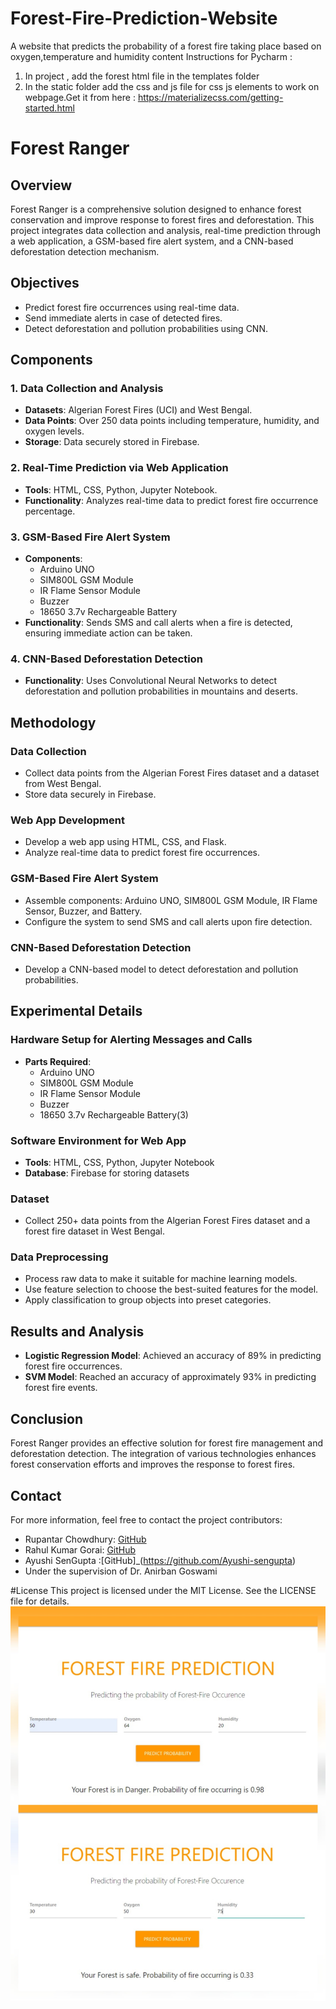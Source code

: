 # Forest-Fire-Prediction-Website
A website that predicts the probability of a forest fire taking place based on oxygen,temperature and humidity content
Instructions for Pycharm :
1) In project , add the forest html file in the templates folder
2) In the static folder add the css and js file for css js elements to work on webpage.Get it from here : https://materializecss.com/getting-started.html

# Forest Ranger

## Overview
Forest Ranger is a comprehensive solution designed to enhance forest conservation and improve response to forest fires and deforestation. This project integrates data collection and analysis, real-time prediction through a web application, a GSM-based fire alert system, and a CNN-based deforestation detection mechanism.

## Objectives
- Predict forest fire occurrences using real-time data.
- Send immediate alerts in case of detected fires.
- Detect deforestation and pollution probabilities using CNN.

## Components
### 1. Data Collection and Analysis
- **Datasets**: Algerian Forest Fires (UCI) and West Bengal.
- **Data Points**: Over 250 data points including temperature, humidity, and oxygen levels.
- **Storage**: Data securely stored in Firebase.

### 2. Real-Time Prediction via Web Application
- **Tools**: HTML, CSS, Python, Jupyter Notebook.
- **Functionality**: Analyzes real-time data to predict forest fire occurrence percentage.

### 3. GSM-Based Fire Alert System
- **Components**:
  - Arduino UNO
  - SIM800L GSM Module
  - IR Flame Sensor Module
  - Buzzer
  - 18650 3.7v Rechargeable Battery
- **Functionality**: Sends SMS and call alerts when a fire is detected, ensuring immediate action can be taken.

### 4. CNN-Based Deforestation Detection
- **Functionality**: Uses Convolutional Neural Networks to detect deforestation and pollution probabilities in mountains and deserts.

## Methodology
### Data Collection
- Collect data points from the Algerian Forest Fires dataset and a dataset from West Bengal.
- Store data securely in Firebase.

### Web App Development
- Develop a web app using HTML, CSS, and Flask.
- Analyze real-time data to predict forest fire occurrences.

### GSM-Based Fire Alert System
- Assemble components: Arduino UNO, SIM800L GSM Module, IR Flame Sensor, Buzzer, and Battery.
- Configure the system to send SMS and call alerts upon fire detection.

### CNN-Based Deforestation Detection
- Develop a CNN-based model to detect deforestation and pollution probabilities.

## Experimental Details
### Hardware Setup for Alerting Messages and Calls
- **Parts Required**:
  - Arduino UNO
  - SIM800L GSM Module
  - IR Flame Sensor Module
  - Buzzer
  - 18650 3.7v Rechargeable Battery(3)

### Software Environment for Web App
- **Tools**: HTML, CSS, Python, Jupyter Notebook
- **Database**: Firebase for storing datasets

### Dataset
- Collect 250+ data points from the Algerian Forest Fires dataset and a forest fire dataset in West Bengal.

### Data Preprocessing
- Process raw data to make it suitable for machine learning models.
- Use feature selection to choose the best-suited features for the model.
- Apply classification to group objects into preset categories.

## Results and Analysis
- **Logistic Regression Model**: Achieved an accuracy of 89% in predicting forest fire occurrences.
- **SVM Model**: Reached an accuracy of approximately 93% in predicting forest fire events.

## Conclusion
Forest Ranger provides an effective solution for forest fire management and deforestation detection. The integration of various technologies enhances forest conservation efforts and improves the response to forest fires.

## Contact
For more information, feel free to contact the project contributors:
- Rupantar Chowdhury: [GitHub](https://github.com/rupantar99)
- Rahul Kumar Gorai: [GitHub](https://github.com/rahulgorai123)
- Ayushi SenGupta :[GitHub]_(https://github.com/Ayushi-sengupta)
- Under the supervision of Dr. Anirban Goswami

#License
This project is licensed under the MIT License. See the LICENSE file for details.
![Web Page](https://github.com/Ashish-ranjan82/Forest-Ranger/blob/main/Pictures/webapp1.jpg)
